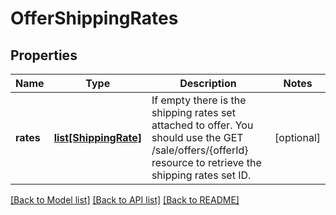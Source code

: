 # OfferShippingRates

## Properties
Name | Type | Description | Notes
------------ | ------------- | ------------- | -------------
**rates** | [**list[ShippingRate]**](ShippingRate.md) | If empty there is the shipping rates set attached to offer. You should use the GET /sale/offers/{offerId} resource to retrieve the shipping rates set ID. | [optional] 

[[Back to Model list]](../README.md#documentation-for-models) [[Back to API list]](../README.md#documentation-for-api-endpoints) [[Back to README]](../README.md)


